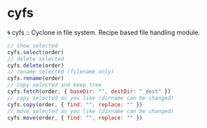# cyfs
🌀 cyfs :: Cyclone in file system. Recipe based file handling module.

```js
// show selected
cyfs.select(order)
// delete selected
cyfs.delete(order)
// rename selected (filename only)
cyfs.rename(order)
// copy selected and keep tree
cyfs.fetch(order, { baseDir: "", destDir: "_dest" })
// copy selected as you like (dirname can be changed)
cyfs.copy(order, { find: "", replace: "" })
// move selected as you like (dirname can be changed)
cyfs.move(order, { find: "", replace: "" })
```
